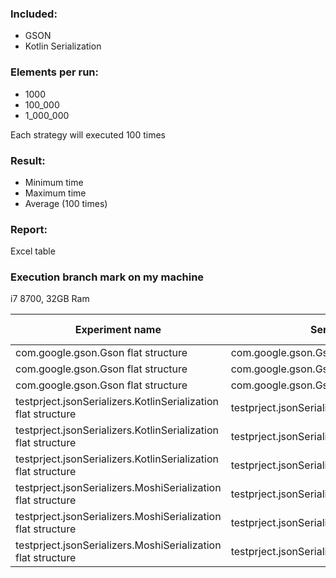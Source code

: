 ### Included:
* GSON
* Kotlin Serialization

### Elements per run:
* 1000 
* 100_000
* 1_000_000

Each strategy will executed 100 times

### Result:
* Minimum time 
* Maximum time
* Average (100 times)

### Report:
Excel table

### Execution branch mark on my machine

i7 8700, 32GB Ram

| Experiment name                                               | Serializer                                     | Total objects | Repeats | Generation min | Generation max | Generation avg | Serialization min | Serialization max | Serialization avg | Deserialization min | Deserialization max | Deserialization avg |
| ------------------------------------------------------------- | ---------------------------------------------- | ------------- | ------- | -------------- | -------------- | -------------- | ----------------- | ----------------- | ----------------- | ------------------- | ------------------- | ------------------- |
| com.google.gson.Gson flat structure                           | com.google.gson.Gson                           | 1000          | 1000    | 0              | 4              | 0              | 1                 | 43                | 1                 | 0                   | 34                  | 1                   |
| com.google.gson.Gson flat structure                           | com.google.gson.Gson                           | 100000        | 1000    | 5              | 10             | 5              | 112               | 180               | 115               | 86                  | 136                 | 88                  |
| com.google.gson.Gson flat structure                           | com.google.gson.Gson                           | 1000000       | 1000    | 59             | 207            | 107            | 1125              | 1457              | 1312              | 885                 | 1221                | 996                 |
| testprject.jsonSerializers.KotlinSerialization flat structure | testprject.jsonSerializers.KotlinSerialization | 1000          | 1000    | 0              | 0              | 0              | 0                 | 36                | 0                 | 0                   | 18                  | 1                   |
| testprject.jsonSerializers.KotlinSerialization flat structure | testprject.jsonSerializers.KotlinSerialization | 100000        | 1000    | 5              | 17             | 9              | 59                | 82                | 66                | 83                  | 132                 | 102                 |
| testprject.jsonSerializers.KotlinSerialization flat structure | testprject.jsonSerializers.KotlinSerialization | 1000000       | 1000    | 59             | 249            | 111            | 598               | 784               | 690               | 871                 | 1375                | 1063                |
| testprject.jsonSerializers.MoshiSerialization flat structure  | testprject.jsonSerializers.MoshiSerialization  | 1000          | 1000    | 0              | 1              | 0              | 0                 | 13                | 0                 | 1                   | 43                  | 1                   |
| testprject.jsonSerializers.MoshiSerialization flat structure  | testprject.jsonSerializers.MoshiSerialization  | 100000        | 1000    | 5              | 17             | 5              | 84                | 114               | 86                | 123                 | 154                 | 124                 |
| testprject.jsonSerializers.MoshiSerialization flat structure  | testprject.jsonSerializers.MoshiSerialization  | 1000000       | 1000    | 59             | 213            | 88             | 855               | 1152              | 963               | 1276                | 1699                | 1404                |rs.MoshiSerialization flat structure  | testprject.jsonSerializers.MoshiSerialization  | 1000000       | 100     | 61             | 174            | 100            | 859               | 1113              | 981               | 1304                | 1680                | 1450                |rialization flat structure | testprject.jsonSerializers.KotlinSerialization | 1000000       | 100     | 59             | 161            | 93             | 602               | 753               | 645               | 914                 | 1317                | 1069                |